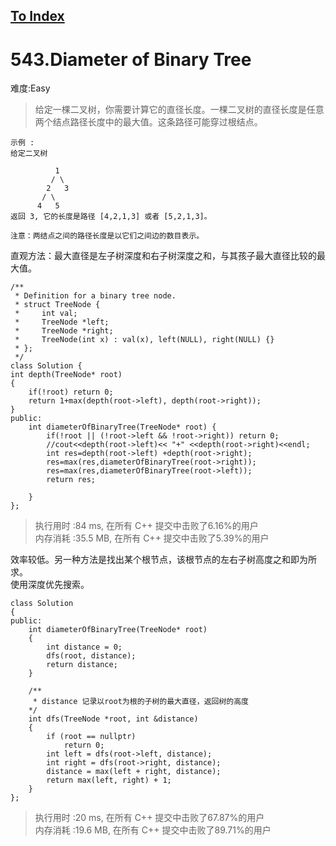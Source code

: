[To Index](/index.md)
---
# 543.Diameter of Binary Tree
难度:Easy
> 给定一棵二叉树，你需要计算它的直径长度。一棵二叉树的直径长度是任意两个结点路径长度中的最大值。这条路径可能穿过根结点。

```
示例 :
给定二叉树

          1
         / \
        2   3
       / \     
      4   5    
返回 3, 它的长度是路径 [4,2,1,3] 或者 [5,2,1,3]。

注意：两结点之间的路径长度是以它们之间边的数目表示。
```

直观方法：最大直径是左子树深度和右子树深度之和，与其孩子最大直径比较的最大值。  

```
/**
 * Definition for a binary tree node.
 * struct TreeNode {
 *     int val;
 *     TreeNode *left;
 *     TreeNode *right;
 *     TreeNode(int x) : val(x), left(NULL), right(NULL) {}
 * };
 */
class Solution {
int depth(TreeNode* root)
{
    if(!root) return 0;
    return 1+max(depth(root->left), depth(root->right));
}
public:
    int diameterOfBinaryTree(TreeNode* root) {
        if(!root || (!root->left && !root->right)) return 0;
        //cout<<depth(root->left)<< "+" <<depth(root->right)<<endl;
        int res=depth(root->left) +depth(root->right);
        res=max(res,diameterOfBinaryTree(root->right));
        res=max(res,diameterOfBinaryTree(root->left));
        return res;
        
    }
};
```
> 执行用时 :84 ms, 在所有 C++ 提交中击败了6.16%的用户   
内存消耗 :35.5 MB, 在所有 C++ 提交中击败了5.39%的用户

效率较低。另一种方法是找出某个根节点，该根节点的左右子树高度之和即为所求。  
使用深度优先搜索。  

```
class Solution
{
public:
    int diameterOfBinaryTree(TreeNode* root)
    {
        int distance = 0;
        dfs(root, distance);
        return distance;
    }
    
    /**
     * distance 记录以root为根的子树的最大直径，返回树的高度
    */
    int dfs(TreeNode *root, int &distance)
    {
        if (root == nullptr)
            return 0;
        int left = dfs(root->left, distance);
        int right = dfs(root->right, distance);
        distance = max(left + right, distance);
        return max(left, right) + 1;
    }
};
```
> 执行用时 :20 ms, 在所有 C++ 提交中击败了67.87%的用户  
内存消耗 :19.6 MB, 在所有 C++ 提交中击败了89.71%的用户 

